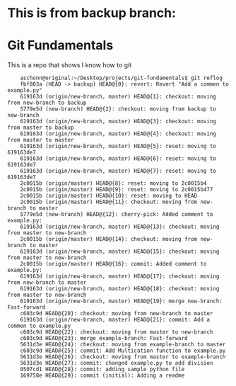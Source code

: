 # This is from backup branch:
# Git Fundamentals

This is a repo that shows I know how to git



        aschonn@original:~/Desktop/projects/git-fundamentals$ git reflog
        fbf003a (HEAD -> backup) HEAD@{0}: revert: Revert "Add a commen to example.py"
        619163d (origin/new-branch, master) HEAD@{1}: checkout: moving from new-branch to backup
        5779e5d (new-branch) HEAD@{2}: checkout: moving from backup to new-branch
        619163d (origin/new-branch, master) HEAD@{3}: checkout: moving from master to backup
        619163d (origin/new-branch, master) HEAD@{4}: checkout: moving from master to master
        619163d (origin/new-branch, master) HEAD@{5}: reset: moving to 619163de7
        619163d (origin/new-branch, master) HEAD@{6}: reset: moving to 619163de7
        619163d (origin/new-branch, master) HEAD@{7}: reset: moving to 619163de7
        2c0015b (origin/master) HEAD@{8}: reset: moving to 2c0015b4
        2c0015b (origin/master) HEAD@{9}: reset: moving to 2c0015b477
        2c0015b (origin/master) HEAD@{10}: reset: moving to HEAD
        2c0015b (origin/master) HEAD@{11}: checkout: moving from new-branch to master
        5779e5d (new-branch) HEAD@{12}: cherry-pick: Added comment to example.py:
        619163d (origin/new-branch, master) HEAD@{13}: checkout: moving from master to new-branch
        2c0015b (origin/master) HEAD@{14}: checkout: moving from new-branch to master
        619163d (origin/new-branch, master) HEAD@{15}: checkout: moving from master to new-branch
        2c0015b (origin/master) HEAD@{16}: commit: Added comment to example.py:
        619163d (origin/new-branch, master) HEAD@{17}: checkout: moving from new-branch to master
        619163d (origin/new-branch, master) HEAD@{18}: checkout: moving from master to new-branch
        619163d (origin/new-branch, master) HEAD@{19}: merge new-branch: Fast-forward
        c603c9d HEAD@{20}: checkout: moving from new-branch to master
        619163d (origin/new-branch, master) HEAD@{21}: commit: Add a commen to example.py
        c603c9d HEAD@{22}: checkout: moving from master to new-branch
        c603c9d HEAD@{23}: merge example-branch: Fast-forward
        5631d3e HEAD@{24}: checkout: moving from example-branch to master
        c603c9d HEAD@{25}: commit: Add Multication function to example.py
        5631d3e HEAD@{26}: checkout: moving from master to example-branch
        5631d3e HEAD@{27}: commit: changed example.py to add division
        0507cd1 HEAD@{28}: commit: adding sample python file
        169758e HEAD@{29}: commit (initial): Adding a readme
